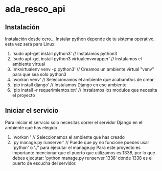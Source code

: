 # ada_resco_api

## Instalación

Instalación desde cero...
Instalar python depende de tu sistema operativo, esta vez será para Linux:

1. 'sudo apt-get install python3' // Instalamos python3
2. 'sudo apt-get install python3 virtualenvwrapper' // Instalamos el ambiente virtual
3. 'mkvirtualenv venv -p python3' // Creamos un ambiente virtual "venv" para que sea solo python3
4. 'workon venv' // Seleccionamos el ambiente que acabam0os de crear
5. 'pip install django' // Instalamos Django en ese ambiente
6. 'pip install -r requerimientos.txt' // Instalamos los modulos que necesita el proyecto


## Iniciar el servicio

Para iniciar el servicio solo necesitas correr el servidor Django en el ambiente que has elegido

1. 'workon <venv>' // Seleccionamos el ambiente que has creado
2. 'py manage.py runserver' // Puede que py no funcione puedes usar 'python' o './' para ejecutar el manage.py
    Para este proyecto es importante mencionar que el puerto que utilizamos es 1338, por lo que debes ejecutar:
    'python manage.py runserver 1338' donde 1338 es el puerto de escucha del servidor.
